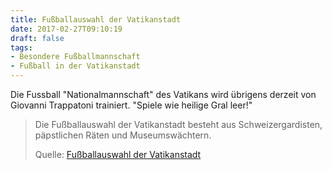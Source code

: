 ```yaml
---
title: Fußballauswahl der Vatikanstadt
date: 2017-02-27T09:10:19
draft: false
tags:
- Besondere Fußballmannschaft
- Fußball in der Vatikanstadt
---
```


Die Fussball "Nationalmannschaft" des Vatikans wird übrigens derzeit von
Giovanni Trappatoni trainiert. "Spiele wie heilige Gral leer!"

> Die Fußballauswahl der Vatikanstadt besteht aus Schweizergardisten,
> päpstlichen Räten und Museumswächtern.
>
> Quelle: [Fußballauswahl der Vatikanstadt](https://de.wikipedia.org/wiki/Fußballauswahl_der_Vatikanstadt)

